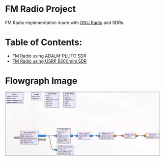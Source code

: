 # FM Radio Project
FM Radio implementation made with [GNU Radio](https://wiki.gnuradio.org/index.php/Main_Page) and SDRs.  

# Table of Contents:

- [FM Radio using ADALM-PLUTO SDR](GNU-Radio-Files_ADALM-PLUTO)
- [FM Radio using USRP B200mini SDR](GNU-Radio-Files_USRP-B200mini)

# Flowgraph Image
![Flowgraph Image](image.png)
